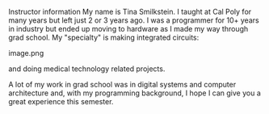 Instructor information
My name is Tina Smilkstein. I taught at Cal Poly for many years but left just 2 or 3 years ago. I was a programmer for 10+ years in industry but ended up moving to hardware as I made my way through grad school. My "specialty" is making integrated circuits:

image.png

and doing medical technology related projects.

A lot of my work in grad school was in digital systems and computer architecture and, with my programming background, I hope I can give you a great experience this semester.